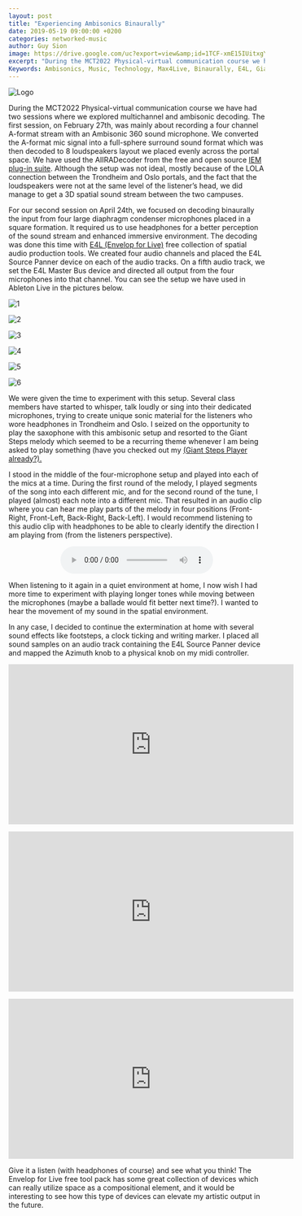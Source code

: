 ```yaml
---
layout: post
title: "Experiencing Ambisonics Binaurally"
date: 2019-05-19 09:00:00 +0200
categories: networked-music
author: Guy Sion
image: https://drive.google.com/uc?export=view&amp;id=1TCF-xmE15IUitxgYLme057R6fby2BuHc
excerpt: "During the MCT2022 Physical-virtual communication course we have had two sessions where we explored multichannel and ambisonic decoding. The first session, on February 27th, was mainly about recording a four channel A-format stream with an Ambisonic 360 sound microphone. We converted the A-format mic signal into a full-sphere surround sound format which was then decoded to 8 loudspeakers layout we placed evenly across the portal space. We have used the AIIRADecoder from the free and open source IEM plug-in suite."
Keywords: Ambisonics, Music, Technology, Max4Live, Binaurally, E4L, Giant Steps
---
```


![Logo](https://drive.google.com/uc?export=view&amp;id=1TCF-xmE15IUitxgYLme057R6fby2BuHc "Logo")

During the MCT2022 Physical-virtual communication course we have had two sessions where we explored multichannel and ambisonic decoding. The first session, on February 27th, was mainly about recording a four channel A-format stream with an Ambisonic 360 sound microphone. We converted the A-format mic signal into a full-sphere surround sound format which was then decoded to 8 loudspeakers layout we placed evenly across the portal space. We have used the AIIRADecoder from the free and open source <a href="https://plugins.iem.at/" target="_blank">IEM plug-in suite</a>. Although the setup was not ideal, mostly because of the LOLA connection between the Trondheim and Oslo portals, and the fact that the loudspeakers were not at the same level of the listener’s head, we did manage to get a 3D spatial sound stream between the two campuses.

For our second session on April 24th, we focused on decoding binaurally the input from four large diaphragm condenser microphones placed in a square formation. It required us to use headphones for a better perception of the sound stream and enhanced immersive environment. The decoding was done this time with <a href="http://www.envelop.us/software" target="_blank">E4L (Envelop for Live)</a> free collection of spatial audio production tools. We created four audio channels and placed the E4L Source Panner device on each of the audio tracks. On a fifth audio track, we set the E4L Master Bus device and directed all output from the four microphones into that channel. You can see the setup we have used in Ableton Live in the pictures below.

![1](https://drive.google.com/uc?export=view&amp;id=1TwMsw5c5sHd066EzUOfw3FaGWtJQbpbn "1")

![2](https://drive.google.com/uc?export=view&amp;id=1zwDj7hmYCK3bUIlvZcOU3xRg1i-A0HC0 "2")

![3](https://drive.google.com/uc?export=view&amp;id=14VIMYRvz4-2f8iOV3MNjHoKj37XXd90P "3")

![4](https://drive.google.com/uc?export=view&amp;id=1uD7KL_XxfUX6XQJm6482l9ZzQvXnEk2C "4")

![5](https://drive.google.com/uc?export=view&amp;id=1_kQ-nOvH6LQ4QFR0cq1FPdjHwqeDaKpr "5")

![6](https://drive.google.com/uc?export=view&amp;id=1i3B89_gdFNHNSGWAu3ZweYPBWYGMnCzH "6")

We were given the time to experiment with this setup. Several class members have started to whisper, talk loudly or sing into their dedicated microphones, trying to create unique sonic material for the listeners who wore headphones in Trondheim and Oslo. I seized on the opportunity to play the saxophone with this ambisonic setup and resorted to the Giant Steps melody which seemed to be a recurring theme whenever I am being asked to play something (have you checked out my <a href="https://mct-master.github.io/sound-programming/2019/02/11/Giant-Player.html" target="_blank">(Giant Steps Player already?).</a>

<p>I stood in the middle of the four-microphone setup and played into each of the mics at a time. During the first round of the melody, I played segments of the song into each different mic, and for the second round of the tune, I played (almost) each note into a different mic. That resulted in an audio clip where you can hear me play parts of the melody in four positions (Front-Right, Front-Left, Back-Right, Back-Left). I would recommend listening to this audio clip with headphones to be able to clearly identify the direction I am playing from (from the listeners perspective).

<figure align="middle">
   <audio controls>
     <source src="https://docs.google.com/uc?export=download&id=1xhMuN5UaaoMb17ZL2lCtVsPyNd4t_W4N" type="audio/mpeg" volume="1.0">
     Your browser does not support audio tag.
   </audio>
</figure>

<p>When listening to it again in a quiet environment at home, I now wish I had more time to experiment with playing longer tones while moving between the microphones (maybe a ballade would fit better next time?). I wanted to hear the movement of my sound in the spatial environment.

<p>In any case, I decided to continue the extermination at home with several sound effects like footsteps, a clock ticking and writing marker. I placed all sound samples on an audio track containing the E4L Source Panner device and mapped the Azimuth knob to a physical knob on my midi controller.

<p><center><iframe width="560" height="315" src="https://www.youtube.com/embed/bTKGFT1Ivxk" frameborder="0" allow="accelerometer; autoplay; encrypted-media; gyroscope; picture-in-picture" allowfullscreen></iframe></center>

<p><center><iframe width="560" height="315" src="https://www.youtube.com/embed/A5nIflG8a6Y" frameborder="0" allow="accelerometer; autoplay; encrypted-media; gyroscope; picture-in-picture" allowfullscreen></iframe></center>

<p><center><iframe width="560" height="315" src="https://www.youtube.com/embed/2Sh4TgIk4vY" frameborder="0" allow="accelerometer; autoplay; encrypted-media; gyroscope; picture-in-picture" allowfullscreen></iframe></center>

<p>Give it a listen (with headphones of course) and see what you think! The Envelop for Live free tool pack has some great collection of devices which can really utilize space as a compositional element, and it would be interesting to see how this type of devices can elevate my artistic output in the future.
